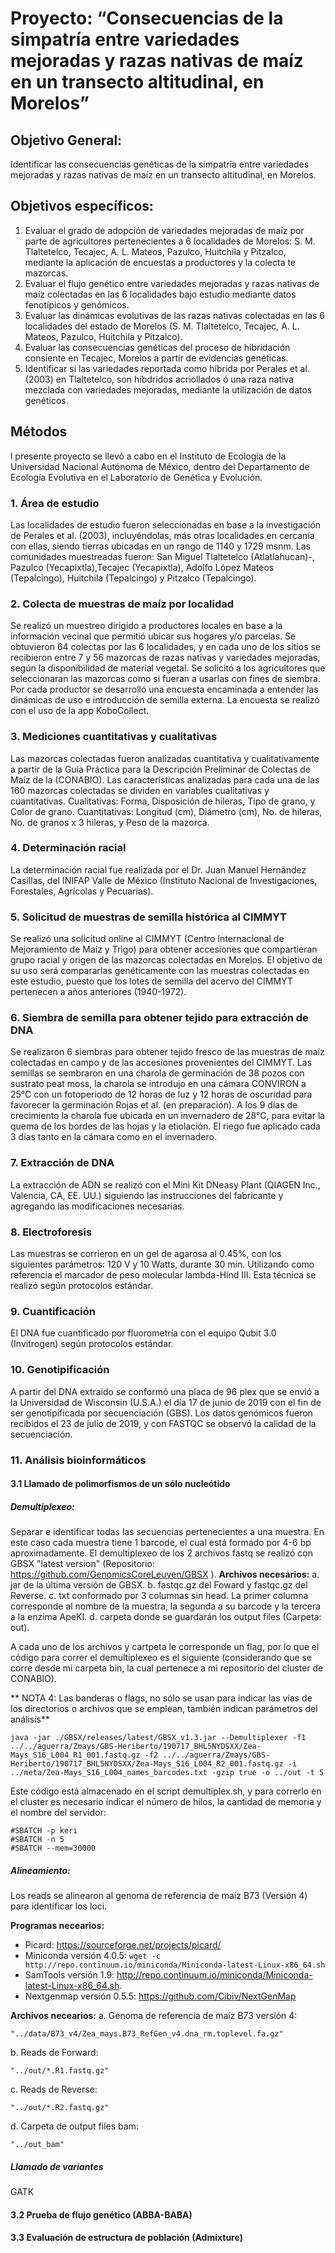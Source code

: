 # Proyecto: “Consecuencias de la simpatría entre variedades mejoradas y razas nativas de maíz en un transecto altitudinal, en Morelos”

## Objetivo General:
Identificar las consecuencias genéticas de la simpatría entre variedades mejoradas y razas nativas de maíz en un transecto altitudinal, en Morelos.
## Objetivos específicos:
1. Evaluar el grado de adopción de variedades mejoradas de maíz por parte de agricultores pertenecientes a 6 localidades de Morelos: S. M. Tlaltetelco, Tecajec, A. L. Mateos, Pazulco, Huitchila y Pitzalco, mediante la aplicación de encuestas a productores y la colecta te mazorcas.
2. Evaluar el flujo genético entre variedades mejoradas y razas nativas de maíz colectadas en las 6 localidades bajo estudio mediante datos fenotípicos y genómicos.
3. Evaluar las dinámicas evolutivas de las razas nativas colectadas en las 6 localidades del estado de Morelos (S. M. Tlaltetelco, Tecajec, A. L. Mateos, Pazulco, Huitchila y Pitzalco).
4. Evaluar las consecuencias genéticas del proceso de hibridación consiente en Tecajec, Morelos a partir de evidencias genéticas.
5. Identificar si las variedades reportada como híbrida por Perales et al. (2003) en Tlaltetelco, son híbdridos acriollados ó una raza nativa mezclada con variedades mejoradas, mediante la utilización de datos genéticos.

## Métodos
l presente proyecto se llevó a cabo en el Instituto de Ecología de la Universidad Nacional Autónoma de México, dentro del Departamento de Ecología Evolutiva en el Laboratorio de Genética y Evolución.

### 1. Área de estudio
Las localidades de estudio fueron seleccionadas en base a la investigación de Perales et al. (2003), incluyéndolas, más otras localidades en cercanía con ellas, siendo tierras ubicadas en un rango de 1140 y 1729 msnm. Las comunidades muestreadas fueron: San Miguel Tlaltetelco (Atlatlahucan)-, Pazulco (Yecapixtla),Tecajec (Yecapixtla), Adolfo López Mateos (Tepalcingo), Huitchila (Tepalcingo) y Pitzalco (Tepalcingo).

### 2. Colecta de muestras de maíz por localidad
Se realizó un muestreo dirigido a productores locales en base a la información vecinal que permitió ubicar sus hogares y/o parcelas.
Se obtuvieron 64 colectas por las 6 localidades, y en cada uno de los sitios se recibieron entre 7 y 56 mazorcas de razas nativas y variedades mejoradas, según la disponibilidad de material vegetal. Se solicitó a los agricultores que seleccionaran las mazorcas como si fueran a usarlas con fines de siembra. Por cada productor se desarrolló una encuesta encaminada a entender las dinámicas de uso e introducción de semilla externa. La encuesta se realizó con el uso de la app KoboCollect.

### 3. Mediciones cuantitativas y cualitativas
Las mazorcas colectadas fueron analizadas cuantitativa y cualitativamente a partir de la Guía Práctica para la Descripción Preliminar de Colectas de Maíz de la (CONABIO). Las características analizadas para cada una de las 160 mazorcas colectadas se dividen en variables cualitativas y cuantitativas. Cualitativas: Forma, Disposición de hileras, Tipo de grano, y Color de grano. Cuantitativas: Longitud (cm), Diámetro (cm), No. de hileras, No. de granos x 3 hileras, y Peso de la mazorca.

### 4. Determinación racial
La determinación racial fue realizada por el Dr. Juan Manuel Hernández Casillas, del INIFAP Valle de México (Instituto Nacional de Investigaciones, Forestales, Agrícolas y Pecuarias).

### 5. Solicitud de muestras de semilla histórica al CIMMYT
Se realizó una solicitud online al CIMMYT (Centro Internacional de Mejoramiento de Maíz y Trigo) para obtener accesiones que compartieran grupo racial y origen de las mazorcas colectadas en Morelos. El objetivo de su uso será compararlas genéticamente con las muestras colectadas en este estudio, puesto que los lotes de semilla del acervo del CIMMYT pertenecen a años anteriores (1940-1972).

### 6. Siembra de semilla para obtener tejido para extracción de DNA
Se realizaron 6 siembras para obtener tejido fresco de las muestras de maíz colectadas en campo y de las accesiones provenientes del CIMMYT. Las semillas se sembraron en una charola de germinación de 38 pozos con sustrato peat moss, la charola se introdujo en una cámara CONVIRON a 25°C con un fotoperiodo de 12 horas de luz y 12 horas de oscuridad para favorecer la germinación Rojas et al. (en preparación). A los 9 días de crecimiento la charola fue ubicada en un invernadero de 28°C, para evitar la quema de los bordes de las hojas y la etiolación. El riego fue aplicado cada 3 días tanto en la cámara como en el invernadero.

### 7. Extracción de DNA
La extracción de ADN se realizó con el Mini Kit DNeasy Plant (QIAGEN Inc., Valencia, CA, EE. UU.) siguiendo las instrucciones del fabricante y agregando las modificaciones necesarias.

### 8. Electroforesis
Las muestras se corrieron en un gel de agarosa al 0.45%, con los siguientes parámetros: 120 V y 10 Watts, durante 30 min. Utilizando como referencia el marcador de peso molecular lambda-Hind III. Esta técnica se realizó según protocolos estándar.

### 9. Cuantificación
El DNA fue cuantificado por fluorometría con el equipo Qubit 3.0 (Invitrogen) según
protocolos estándar.

### 10. Genotipificación

A partir del DNA extraído se conformó una placa de 96 plex que se envió a la Universidad de Wisconsin (U.S.A.) el día 17 de junio de 2019 con el fin de ser genotipificada por secuenciación (GBS).
Los datos genómicos fueron recibidos el 23 de julio de 2019, y con FASTQC se observó la calidad de la secuenciación.

### 11. Análisis bioinformáticos

#### 3.1 Llamado de polimorfismos de un sólo nucleótido

##### Demultiplexeo: 
Separar e identificar todas las secuencias pertenecientes a una muestra. En este caso cada muestra tiene 1 barcode, el cual está formado por 4-6 bp aproximadamente.
El demultiplexeo de los 2 archivos fastq se realizó con GBSX "latest version" (Repositorio: https://github.com/GenomicsCoreLeuven/GBSX ).
**Archivos necesarios:**
a. jar de la última versión de GBSX.
b. fastqc.gz del Foward y fastqc.gz del Reverse.
c. txt conformado por 3 columnas sin head. La primer columna corresponde al nombre de la muestra, la segunda a su barcode y la tercera a la enzima ApeKI.
d. carpeta donde se guardarán los output files (Carpeta: out).

A cada uno de los archivos y cartpeta le corresponde un flag, por lo que el código para correr el demultiplexeo es el siguiente (considerando que se corre desde mi carpeta bin, la cual pertenece a mi repositorio del cluster de CONABIO).

** NOTA 4: Las banderas o flags, no sólo se usan para indicar las vías de los directorios o archivos que se emplean, también indican parámetros del análisis**

```
java -jar ./GBSX/releases/latest/GBSX_v1.3.jar --Demultiplexer -f1 ../../aguerra/Zmays/GBS-Heriberto/190717_BHL5NYDSXX/Zea-Mays_S16_L004_R1_001.fastq.gz -f2 ../../aguerra/Zmays/GBS-Heriberto/190717_BHL5NYDSXX/Zea-Mays_S16_L004_R2_001.fastq.gz -i ../meta/Zea-Mays_S16_L004_names_barcodes.txt -gzip true -o ../out -t 5
```
Este código está almacenado en el script demultiplex.sh, y para correrlo en el cluster es necesario indicar el número de hilos, la cantidad de memoria y el nombre del servidor:
```
#SBATCH -p keri
#SBATCH -n 5
#SBATCH --mem=30000
```
##### Alineamiento:
Los reads se alinearon al genoma de referencia de maíz B73 (Versión 4) para identificar los loci.

**Programas necearios:**
- Picard: https://sourceforge.net/projects/picard/
- Miniconda versión 4.0.5: ```wget -c http://repo.continuum.io/miniconda/Miniconda-latest-Linux-x86_64.sh```
- SamTools versión 1.9:  http://repo.continuum.io/miniconda/Miniconda-latest-Linux-x86_64.sh.
- Nextgenmap versión 0.5.5: https://github.com/Cibiv/NextGenMap

**Archivos necearios:**
a. Genoma de referencia de maíz B73 versión 4:
```
"../data/B73_v4/Zea_mays.B73_RefGen_v4.dna_rm.toplevel.fa.gz"
```
b. Reads de Forward:
```
"../out/*.R1.fastq.gz"
```
c. Reads de Reverse:
```
"../out/*.R2.fastq.gz"
```
d. Carpeta de output files bam:
```
"../out_bam"
```

##### Llamado de variantes
GATK

#### 3.2 Prueba de flujo genético (ABBA-BABA)

#### 3.3 Evaluación de estructura de población (Admixture)
